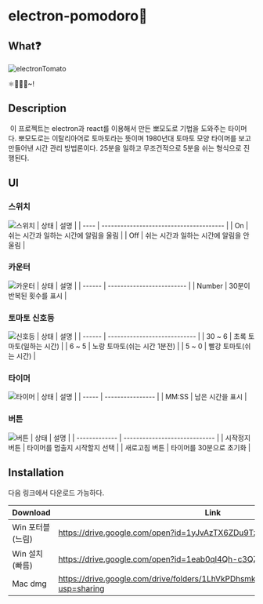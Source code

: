 # electron-pomodoro🍅

## What❓

![electronTomato](https://user-images.githubusercontent.com/22635168/82520508-4b8dbd00-9b5f-11ea-8c2f-e6e17c792b3d.png)

⚛️🍅🚥⏰~!

## Description

&nbsp;이 프로젝트는 electron과 react를 이용해서 만든 뽀모도로 기법을 도와주는 타이머다. 뽀모도로는 이탈리아어로 토마토라는 뜻이며 1980년대 토마토 모양 타이머를 보고 만들어낸 시간 관리 방법론이다. 25분을 일하고 무조건적으로 5분을 쉬는 형식으로 진행된다.

## UI

### 스위치

![스위치](https://user-images.githubusercontent.com/22635168/82480574-f924b000-9b0e-11ea-9e90-5294e98659a5.png)
| 상태 | 설명 |
| ---- | --------------------------------------- |
| On | 쉬는 시간과 일하는 시간에 알림을 울림 |
| Off | 쉬는 시간과 일하는 시간에 알림을 안울림 |

### 카운터

![카운터](https://user-images.githubusercontent.com/22635168/82480578-faee7380-9b0e-11ea-9d33-5d80e6885b40.png)
| 상태 | 설명 |
| ------ | ------------------------- |
| Number | 30분이 반복된 횟수를 표시 |

### 토마토 신호등

![신호등](https://user-images.githubusercontent.com/22635168/82480586-fcb83700-9b0e-11ea-952a-143400c2e9fd.png)
| 상태 | 설명 |
| ------ | ---------------------------- |
| 30 ~ 6 | 초록 토마토(일하는 시간) |
| 6 ~ 5 | 노랑 토마토(쉬는 시간 1분전) |
| 5 ~ 0 | 빨강 토마토(쉬는 시간) |

### 타이머

![타이머](https://user-images.githubusercontent.com/22635168/82480591-fde96400-9b0e-11ea-92c5-6bd1f2c03482.png)
| 상태 | 설명 |
| ----- | ---------------- |
| MM:SS | 남은 시간을 표시 |

### 버튼

![버튼](https://user-images.githubusercontent.com/22635168/82480595-ffb32780-9b0e-11ea-86bf-2bc0a6cca818.png)
| 상태 | 설명 |
| ------------- | ----------------------------- |
| 시작정지 버튼 | 타이머를 멈출지 시작할지 선택 |
| 새로고침 버튼 | 타이머를 30분으로 초기화 |

## Installation

다음 링크에서 다운로드 가능하다.

| Download         | Link                                                                                 |
| ---------------- | ------------------------------------------------------------------------------------ |
| Win 포터블(느림) | https://drive.google.com/open?id=1yJvAzTX6ZDu9Tzxw1aoIsh3K0WO17IOt                   |
| Win 설치(빠름)   | https://drive.google.com/open?id=1eab0ql4Qh-c3QZBjB525gooWBmEyXL4f                   |
| Mac dmg          | https://drive.google.com/drive/folders/1LhVkPDhsmkxzbMaiYOHLTX2sOTX6ndXZ?usp=sharing |

